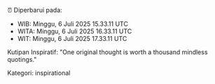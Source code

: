 ⏰ Diperbarui pada:
- WIB: Minggu, 6 Juli 2025 15.33.11 UTC
- WITA: Minggu, 6 Juli 2025 16.33.11 UTC
- WIT: Minggu, 6 Juli 2025 17.33.11 UTC

Kutipan Inspiratif:
"One original thought is worth a thousand mindless quotings."


Kategori: inspirational

